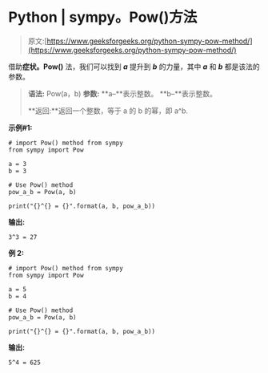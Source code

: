 # Python | sympy。Pow()方法

> 原文:[https://www.geeksforgeeks.org/python-sympy-pow-method/](https://www.geeksforgeeks.org/python-sympy-pow-method/)

借助**症状。Pow()** 法，我们可以找到 ***a*** 提升到 ***b*** 的力量，其中 ***a*** 和 ***b*** 都是该法的参数。

> **语法:** Pow(a，b)
> **参数:**
> **a–**表示整数。
> **b–**表示整数。
> 
> **返回:**返回一个整数，等于 a 的 b 的幂，即 a^b.

**示例#1:**

```
# import Pow() method from sympy
from sympy import Pow

a = 3
b = 3

# Use Pow() method 
pow_a_b = Pow(a, b) 

print("{}^{} = {}".format(a, b, pow_a_b))
```

**输出:**

```
3^3 = 27

```

**例 2:**

```
# import Pow() method from sympy
from sympy import Pow

a = 5
b = 4

# Use Pow() method 
pow_a_b = Pow(a, b) 

print("{}^{} = {}".format(a, b, pow_a_b))
```

**输出:**

```
5^4 = 625

```